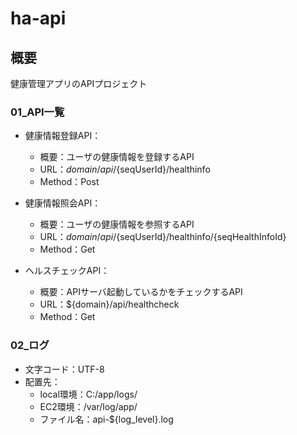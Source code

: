 # ha-api

## 概要
健康管理アプリのAPIプロジェクト

### 01_API一覧
- 健康情報登録API：
    - 概要：ユーザの健康情報を登録するAPI
    - URL：${domain}/api/${seqUserId}/healthinfo
    - Method：Post

- 健康情報照会API：
    - 概要：ユーザの健康情報を参照するAPI
    - URL：${domain}/api/${seqUserId}/healthinfo/{seqHealthInfoId}
    - Method：Get

- ヘルスチェックAPI：
    - 概要：APIサーバ起動しているかをチェックするAPI
    - URL：${domain}/api/healthcheck
    - Method：Get

### 02_ログ
- 文字コード：UTF-8
- 配置先：
    - local環境：C:/app/logs/
    - EC2環境：/var/log/app/
    - ファイル名：api-${log_level}.log
